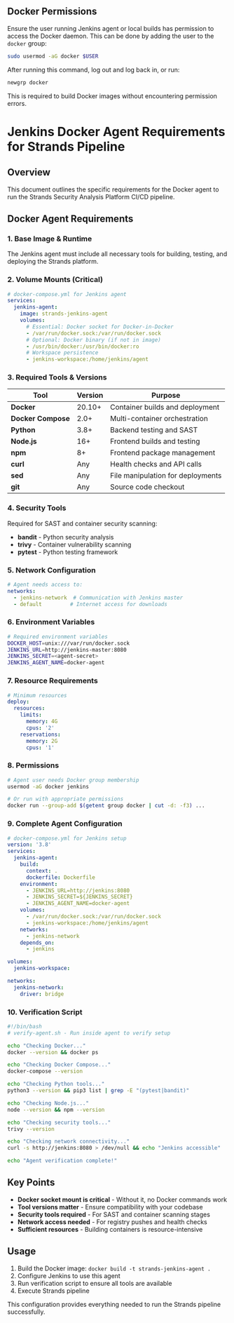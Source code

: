 ## Docker Permissions

Ensure the user running Jenkins agent or local builds has permission to access the Docker daemon. This can be done by adding the user to the `docker` group:

```sh
sudo usermod -aG docker $USER
```

After running this command, log out and log back in, or run:

```sh
newgrp docker
```

This is required to build Docker images without encountering permission errors.
# Jenkins Docker Agent Requirements for Strands Pipeline

## Overview

This document outlines the specific requirements for the Docker agent to run the Strands Security Analysis Platform CI/CD pipeline.

## Docker Agent Requirements

### 1. Base Image & Runtime

The Jenkins agent must include all necessary tools for building, testing, and deploying the Strands platform.

### 2. Volume Mounts (Critical)

```yaml
# docker-compose.yml for Jenkins agent
services:
  jenkins-agent:
    image: strands-jenkins-agent
    volumes:
      # Essential: Docker socket for Docker-in-Docker
      - /var/run/docker.sock:/var/run/docker.sock
      # Optional: Docker binary (if not in image)
      - /usr/bin/docker:/usr/bin/docker:ro
      # Workspace persistence
      - jenkins-workspace:/home/jenkins/agent
```

### 3. Required Tools & Versions

| Tool | Version | Purpose |
|------|---------|---------|
| **Docker** | 20.10+ | Container builds and deployment |
| **Docker Compose** | 2.0+ | Multi-container orchestration |
| **Python** | 3.8+ | Backend testing and SAST |
| **Node.js** | 16+ | Frontend builds and testing |
| **npm** | 8+ | Frontend package management |
| **curl** | Any | Health checks and API calls |
| **sed** | Any | File manipulation for deployments |
| **git** | Any | Source code checkout |

### 4. Security Tools

Required for SAST and container security scanning:
- **bandit** - Python security analysis
- **trivy** - Container vulnerability scanning
- **pytest** - Python testing framework

### 5. Network Configuration

```yaml
# Agent needs access to:
networks:
  - jenkins-network  # Communication with Jenkins master
  - default         # Internet access for downloads
```

### 6. Environment Variables

```bash
# Required environment variables
DOCKER_HOST=unix:///var/run/docker.sock
JENKINS_URL=http://jenkins-master:8080
JENKINS_SECRET=<agent-secret>
JENKINS_AGENT_NAME=docker-agent
```

### 7. Resource Requirements

```yaml
# Minimum resources
deploy:
  resources:
    limits:
      memory: 4G
      cpus: '2'
    reservations:
      memory: 2G
      cpus: '1'
```

### 8. Permissions

```bash
# Agent user needs Docker group membership
usermod -aG docker jenkins

# Or run with appropriate permissions
docker run --group-add $(getent group docker | cut -d: -f3) ...
```

### 9. Complete Agent Configuration

```yaml
# docker-compose.yml for Jenkins setup
version: '3.8'
services:
  jenkins-agent:
    build: 
      context: .
      dockerfile: Dockerfile
    environment:
      - JENKINS_URL=http://jenkins:8080
      - JENKINS_SECRET=${JENKINS_SECRET}
      - JENKINS_AGENT_NAME=docker-agent
    volumes:
      - /var/run/docker.sock:/var/run/docker.sock
      - jenkins-workspace:/home/jenkins/agent
    networks:
      - jenkins-network
    depends_on:
      - jenkins

volumes:
  jenkins-workspace:

networks:
  jenkins-network:
    driver: bridge
```

### 10. Verification Script

```bash
#!/bin/bash
# verify-agent.sh - Run inside agent to verify setup

echo "Checking Docker..."
docker --version && docker ps

echo "Checking Docker Compose..."
docker-compose --version

echo "Checking Python tools..."
python3 --version && pip3 list | grep -E "(pytest|bandit)"

echo "Checking Node.js..."
node --version && npm --version

echo "Checking security tools..."
trivy --version

echo "Checking network connectivity..."
curl -s http://jenkins:8080 > /dev/null && echo "Jenkins accessible"

echo "Agent verification complete!"
```

## Key Points

- **Docker socket mount is critical** - Without it, no Docker commands work
- **Tool versions matter** - Ensure compatibility with your codebase
- **Security tools required** - For SAST and container scanning stages
- **Network access needed** - For registry pushes and health checks
- **Sufficient resources** - Building containers is resource-intensive

## Usage

1. Build the Docker image: `docker build -t strands-jenkins-agent .`
2. Configure Jenkins to use this agent
3. Run verification script to ensure all tools are available
4. Execute Strands pipeline

This configuration provides everything needed to run the Strands pipeline successfully.